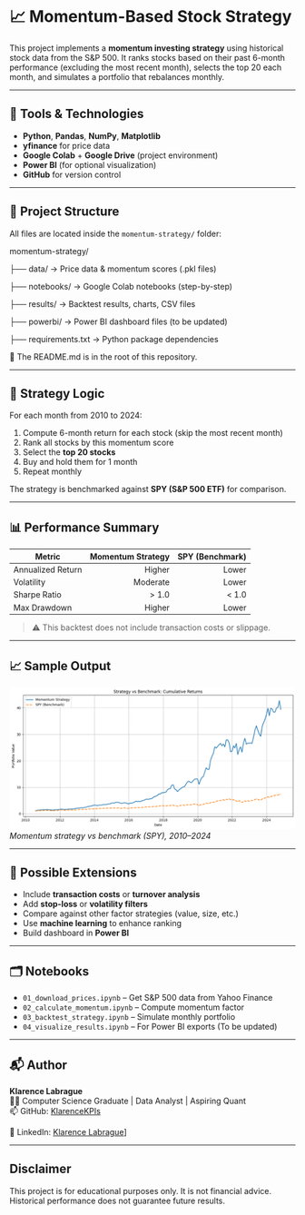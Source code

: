 # 📈 Momentum-Based Stock Strategy

This project implements a **momentum investing strategy** using historical stock data from the S&P 500. It ranks stocks based on their past 6-month performance (excluding the most recent month), selects the top 20 each month, and simulates a portfolio that rebalances monthly.

---

## 🔧 Tools & Technologies

- **Python**, **Pandas**, **NumPy**, **Matplotlib**
- **yfinance** for price data
- **Google Colab** + **Google Drive** (project environment)
- **Power BI** (for optional visualization)
- **GitHub** for version control

---

## 📁 Project Structure

All files are located inside the `momentum-strategy/` folder:

momentum-strategy/

├── data/             → Price data & momentum scores (.pkl files)

├── notebooks/        → Google Colab notebooks (step-by-step)

├── results/          → Backtest results, charts, CSV files

├── powerbi/          → Power BI dashboard files (to be updated)

├── requirements.txt  → Python package dependencies


📄 The README.md is in the root of this repository.

---

## 🧠 Strategy Logic

For each month from 2010 to 2024:

1. Compute 6-month return for each stock (skip the most recent month)
2. Rank all stocks by this momentum score
3. Select the **top 20 stocks**
4. Buy and hold them for 1 month
5. Repeat monthly

The strategy is benchmarked against **SPY (S&P 500 ETF)** for comparison.

---

## 📊 Performance Summary

| Metric              | Momentum Strategy | SPY (Benchmark) |
|---------------------|------------------:|----------------:|
| Annualized Return   |        Higher   |     Lower     |
| Volatility          |        Moderate    |     Lower       |
| Sharpe Ratio        |        > 1.0    |     < 1.0     |
| Max Drawdown        |        Higher      |     Lower       |

> ⚠️ This backtest does not include transaction costs or slippage.

---

## 📈 Sample Output

![Cumulative Returns](momentum-strategy/results/momentum_vs_spy_chart.png)  
*Momentum strategy vs benchmark (SPY), 2010–2024*

---

## 🧩 Possible Extensions

- Include **transaction costs** or **turnover analysis**
- Add **stop-loss** or **volatility filters**
- Compare against other factor strategies (value, size, etc.)
- Use **machine learning** to enhance ranking
- Build dashboard in **Power BI**

---

## 🗂 Notebooks

- `01_download_prices.ipynb` – Get S&P 500 data from Yahoo Finance  
- `02_calculate_momentum.ipynb` – Compute momentum factor  
- `03_backtest_strategy.ipynb` – Simulate monthly portfolio  
- `04_visualize_results.ipynb` – For Power BI exports (To be updated)

---

## 📬 Author

**Klarence Labrague**  
🧑‍💻 Computer Science Graduate | Data Analyst | Aspiring Quant  
📫 GitHub: [KlarenceKPIs](https://github.com/KlarenceKPIs)

🔗 LinkedIn: [Klarence Labrague](https://www.linkedin.com/in/klarencelabrague/)]

---

## Disclaimer

This project is for educational purposes only. It is not financial advice. Historical performance does not guarantee future results.

